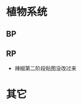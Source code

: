 <!--
 * @Description: 记录待修改的 BUG 文档
 * @version: 1.0
 * @Author: Pionpill
 * @LastEditors: Pionpill
 * @Date: 2022-06-03 00:04:58
 * @LastEditTime: 2022-07-17 12:09:43
-->
# 植物系统
## BP
## RP
- 辣椒第二阶段贴图没改过来

# 其它